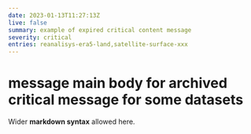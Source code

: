```yaml
---
date: 2023-01-13T11:27:13Z
live: false
summary: example of expired critical content message
severity: critical
entries: reanalisys-era5-land,satellite-surface-xxx
---
```

 
# message main body for archived critical message for some datasets 
 
Wider **markdown syntax** allowed here.